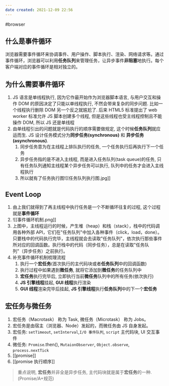```yaml
---
date created: 2021-12-09 22:56
---
```


#browser

## 什么是事件循环

浏览器需要事件循环来协调事件、用户操作、脚本执行、渲染、网络请求等。通过事件循环，浏览器可以利用**任务队列**来管理任务，让异步事件**非阻塞**地执行。每个客户端对应的事件循环是相对独立的。

## 为什么需要事件循环

1. JS 语言是单线程执行, 因为它作最开始作为浏览器脚本语言, 与用户交互和操作 DOM 的原因决定了只能以单线程执行, 不然会带来复杂的同步问题. 比如一个线程执行删除 DOM 另一个反之就尴尬了. 后来 HTML5 标准提出了 web worker 标准允许 JS 脚本创建多个线程, 但是这些线程也受主线程控制且不能操作 DOM, 所以 JS 还是单线程
2. 由单线程引出的问题就是代码执行的顺序需要做规定, 这个时候**任务队列**就应运而生. JS 设计任务模式分为**同步任务(synchronous)** 和 **异步任务(asynchronous)**.
   1. 同步任务意为在主线程上排队执行的任务, 一个任务执行后再执行下一个任务
   2. 异步任务指的是不进入主线程, 而是进入任务队列(task queue)的任务, 只有任务队列通知主线程某个异步任务可以执行, 队列中的任务才会进入主线程执行
   3. 所以就有了任务执行图![[任务队列执行图.jpg]]

## Event Loop

1. 由上我们就得到了再主线程中执行任务是一个不断循环往复的过程, 这个过程就是**事件循环**
2. ![[事件循环机制.png]]
3. 上图中，主线程运行的时候，产生堆（heap）和栈（stack），栈中的代码调用各种外部 API，它们在"任务队列"中加入各种事件（click，load，done）。只要栈中的代码执行完毕，主线程就会去读取"任务队列"，依次执行那些事件所对应的回调函数。执行栈中的代码（同步任务），总是在读取"任务队列"（异步任务）之前执行。
4. 补充事件循环机制梳理流程
   1. 执行一个**宏任务**(首次执行的主代码块或者**任务队列**中的回调函数)
   2. 执行过程中如果遇到**微任务**, 就将它添加到**微任务**的任务队列中
   3. **宏任务**执行完毕后, 立即执行当前**微任务**队列中的所有任务(依次执行)
   4. **JS 引擎线程**挂起, **GUI 线程**执行渲染
   5. **GUI 线程**渲染完毕后挂起, **JS 引擎线程**执行**任务队列**中的下一个**宏任务**

## 宏任务与微任务

1. 宏任务（Macrotask） 称为 Task, 微任务（Microtask） 称为 Jobs。
2. 宏任务是由宿主（浏览器、Node）发起的，而微任务由 JS 自身发起。
3. 宏任务: `setTimeout`, `setInterval`,`I/O 事件队列`, `script` 主代码块, UI 交互事件
4. 微任务: `Promise`.then(),  `MutaionObserver`,  `Object.observe`, `process.nextTick`
5. [[promise]]
6. [[promise 执行顺序]]

> 重点说明, **宏任务**并非全是异步任务, 主代码块就是属于**宏任务**的一种. (Promise/A+规范)
